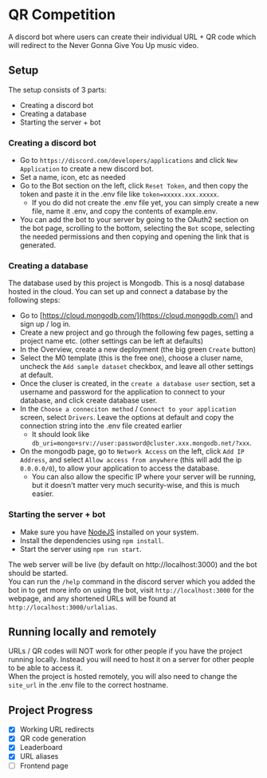 # QR Competition
A discord bot where users can create their individual URL + QR code which will redirect to the Never Gonna Give You Up music video.

## Setup
The setup consists of 3 parts:
- Creating a discord bot
- Creating a database
- Starting the server + bot

### Creating a discord bot
- Go to `https://discord.com/developers/applications` and click `New Application` to create a new discord bot.
- Set a name, icon, etc as needed
- Go to the Bot section on the left, click `Reset Token`, and then copy the token and paste it in the .env file like `token=xxxxx.xxx.xxxxx`.
  - If you do did not create the .env file yet, you can simply create a new file, name it .env, and copy the contents of example.env.
- You can add the bot to your server by going to the OAuth2 section on the bot page, scrolling to the bottom, selecting the `Bot` scope, selecting the needed permissions and then copying and opening the link that is generated.

### Creating a database
The database used by this project is Mongodb. This is a nosql database hosted in the cloud.
You can set up and connect a database by the following steps:
- Go to [https://cloud.mongodb.com/](https://cloud.mongodb.com/) and sign up / log in.
- Create a new project and go through the following few pages, setting a project name etc. (other settings can be left at defaults)
- In the Overview, create a new deployment (the big green `Create` button)
- Select the M0 template (this is the free one), choose a cluser name, uncheck the `Add sample dataset` checkbox, and leave all other settings at default.
- Once the cluser is created, in the `create a database user` section, set a username and password for the application to connect to your database, and click create database user.
- In the `Choose a conneciton method` / `Connect to your application` screen, select `Drivers`. Leave the options at default and copy the connection string into the .env file created earlier
  - It should look like `db_uri=mongo+srv://user:password@cluster.xxx.mongodb.net/?xxx`.
- On the mongodb page, go to `Network Access` on the left, click `Add IP Address`, and select `Allow access from anywhere` (this will add the ip `0.0.0.0/0`), to allow your application to access the database.
  - You can also allow the specific IP where your server will be running, but it doesn't matter very much security-wise, and this is much easier.


### Starting the server + bot
- Make sure you have [NodeJS](https://nodejs.org/en/download) installed on your system.
- Install the dependencies using `npm install`.
- Start the server using `npm run start`.

The web server will be live (by default on http://localhost:3000) and the bot should be started.  
You can run the `/help` command in the discord server which you added the bot in to get more info on using the bot, visit `http://localhost:3000` for the webpage, and any shortened URLs will be found at `http://localhost:3000/urlalias`.

## Running locally and remotely
URLs / QR codes will NOT work for other people if you have the project running locally. Instead you will need to host it on a server for other people to be able to access it.  
When the project is hosted remotely, you will also need to change the `site_url` in the .env file to the correct hostname.

## Project Progress
- [x] Working URL redirects
- [x] QR code generation
- [x] Leaderboard
- [x] URL aliases
- [ ] Frontend page